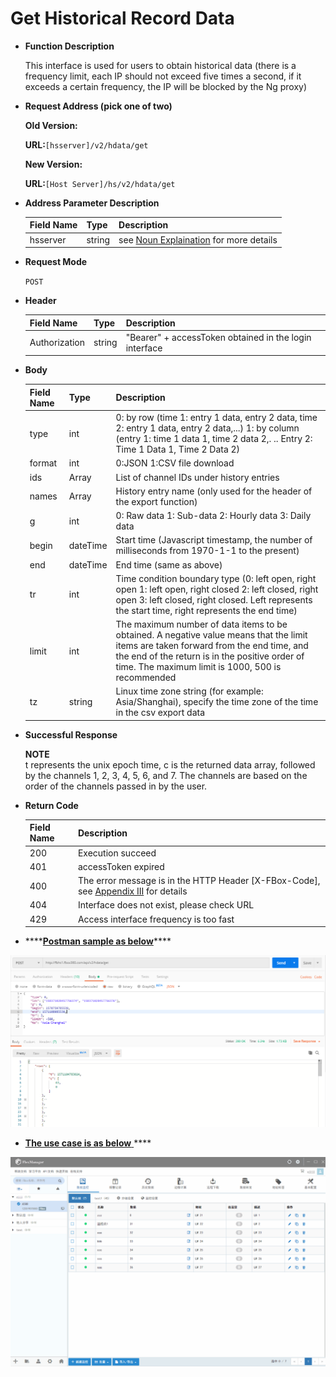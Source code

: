 # Get Historical Record Data

* **Function Description**

   This interface is used for users to obtain historical data \(there is a frequency limit, each IP should not exceed five times a second, if it exceeds a certain frequency, the IP will be blocked by the Ng proxy\)

* **Request Address \(pick one of two\)**

   **Old Version:**

   **URL:**`[hsserver]/v2/hdata/get`

   **New Version:**

   **URL:**`[Host Server]/hs/v2/hdata/get`

* **Address Parameter Description**

  | Field Name | Type | Description |
  | :--- | :--- | :--- |
  | hsserver | string | see [Noun Explaination](https://app.gitbook.com/@upsilonauto/s/sdk-interface-and-http-interface/~/drafts/-Mj8wlgyy_R51z8IfQDt/http-document-1/login-interface/noun-explain-or-fbox-document) for more details |

* **Request Mode**

   `POST`

* **Header**

  | Field Name | Type | Description |
  | :--- | :--- | :--- |
  | Authorization | string | "Bearer" + accessToken obtained in the login interface |

* **Body**

  | Field Name | Type | Description |
  | :--- | :--- | :--- |
  | type | int | 0: by row \(time 1: entry 1 data, entry 2 data, time 2: entry 1 data, entry 2 data,...\) 1: by column \(entry 1: time 1 data 1, time 2 data 2,. .. Entry 2: Time 1 Data 1, Time 2 Data 2\) |
  | format | int | 0:JSON 1:CSV file download |
  | ids | Array | List of channel IDs under history entries |
  | names | Array | History entry name \(only used for the header of the export function\) |
  | g | int | 0: Raw data 1: Sub-data 2: Hourly data 3: Daily data |
  | begin | dateTime | Start time \(Javascript timestamp, the number of milliseconds from 1970-1-1 to the present\) |
  | end | dateTime | End time \(same as above\) |
  | tr | int | Time condition boundary type \(0: left open, right open 1: left open, right closed 2: left closed, right open 3: left closed, right closed. Left represents the start time, right represents the end time\) |
  | limit | int | The maximum number of data items to be obtained. A negative value means that the limit items are taken forward from the end time, and the end of the return is in the positive order of time. The maximum limit is 1000, 500 is recommended |
  | tz | string | Linux time zone string \(for example: Asia/Shanghai\), specify the time zone of the time in the csv export data |

* **Successful Response**

   
   **NOTE**  
   t represents the unix epoch time, c is the returned data array, followed by the channels 1, 2, 3, 4, 5, 6, and 7. The channels are based on the order of the channels passed in by the user.

* **Return Code**

  | Field Name | Description |
  | :--- | :--- |
  | 200 | Execution succeed |
  | 401 | accessToken expired |
  | 400 | The error message is in the HTTP Header \[X-FBox-Code\], see [Appendix III](https://app.gitbook.com/@upsilonauto/s/sdk-interface-and-http-interface/~/drafts/-MjC0dIK6gMQjbDiItxW/http-document-1/appendix/untitled-2) for details |
  | 404 | Interface does not exist, please check URL |
  | 429 | Access interface frequency is too fast |

* \*\*\*\*[**Postman sample as below**](https://docs.flexem.net/fbox/zh-cn/tutorials/Images/ApiDocs/queryhdata.png)\*\*\*\*

![](../../../../.gitbook/assets/image%20%2842%29.png)

* [**The use case is as below** ](https://docs.flexem.net/fbox/zh-cn/tutorials/Images/ApiDocs/AddHistoryData.gif)\*\*\*\*

![](../../../../.gitbook/assets/image%20%2843%29.png)

